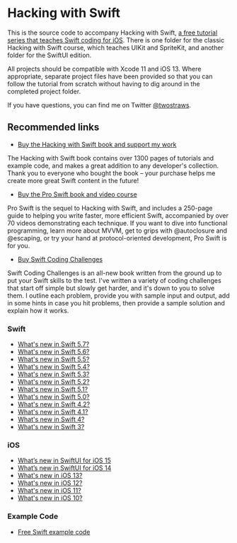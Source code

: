 # Hacking with Swift

This is the source code to accompany Hacking with Swift, [a free tutorial series that teaches Swift coding for iOS](https://www.hackingwithswift.com). There is one folder for the classic Hacking with Swift course, which teaches UIKit and SpriteKit, and another folder for the SwiftUI edition.

All projects should be compatible with Xcode 11 and iOS 13. Where appropriate, separate project files have been provided so that you can follow the tutorial from scratch without having to dig around in the completed project folder.

If you have questions, you can find me on Twitter [@twostraws](https://www.twitter.com/twostraws).


## Recommended links

- [Buy the Hacking with Swift book and support my work](https://gumroad.com/l/hws-book-pack)

The Hacking with Swift book contains over 1300 pages of tutorials and example code, and makes a great addition to any developer's collection. Thank you to everyone who bought the book – your purchase helps me create more great Swift content in the future!


- [Buy the Pro Swift book and video course](https://gumroad.com/l/proswift)

Pro Swift is the sequel to Hacking with Swift, and includes a 250-page guide to helping you write faster, more efficient Swift, accompanied by over 70 videos demonstrating each technique. If you want to dive into functional programming, learn more about MVVM, get to grips with @autoclosure and @escaping, or try your hand at protocol-oriented development, Pro Swift is for you.


- [Buy Swift Coding Challenges](https://gumroad.com/l/swiftcc)

Swift Coding Challenges is an all-new book written from the ground up to put your Swift skills to the test. I've written a variety of coding challenges that start off simple but slowly get harder, and it's down to you to solve them. I outline each problem, provide you with sample input and output, add in some hints in case you hit problems, then provide a sample solution and explain how it works.

### Swift
- [What's new in Swift 5.7?](https://www.hackingwithswift.com/articles/249/whats-new-in-swift-5-7)
- [What's new in Swift 5.6?](https://www.hackingwithswift.com/articles/247/whats-new-in-swift-5-6)
- [What's new in Swift 5.5?](https://www.hackingwithswift.com/articles/233/whats-new-in-swift-5-5)
- [What's new in Swift 5.4?](https://www.hackingwithswift.com/articles/228/whats-new-in-swift-5-4)
- [What's new in Swift 5.3?](https://www.hackingwithswift.com/articles/218/whats-new-in-swift-5-3)
- [What's new in Swift 5.2?](https://www.hackingwithswift.com/articles/212/whats-new-in-swift-5-2)
- [What's new in Swift 5.1?](https://www.hackingwithswift.com/articles/182/whats-new-in-swift-5-1)
- [What's new in Swift 5.0?](https://www.hackingwithswift.com/articles/126/whats-new-in-swift-5-0)
- [What's new in Swift 4.2?](https://www.hackingwithswift.com/articles/77/whats-new-in-swift-4-2)
- [What's new in Swift 4.1?](https://www.hackingwithswift.com/articles/50/whats-new-in-swift-4-1)
- [What's new in Swift 4?](https://www.hackingwithswift.com/swift4)
- [What's new in Swift 3?](https://www.hackingwithswift.com/swift3)

### iOS
- [What’s new in SwiftUI for iOS 15](https://www.hackingwithswift.com/articles/235/whats-new-in-swiftui-for-ios-15)
- [What’s new in SwiftUI for iOS 14](https://www.hackingwithswift.com/articles/221/whats-new-in-swiftui-for-ios-14)
- [What's new in iOS 13?](https://www.hackingwithswift.com/articles/193/whats-new-in-ios-13)
- [What's new in iOS 12?](https://www.hackingwithswift.com/articles/121/whats-new-in-ios-12)
- [What's new in iOS 11?](https://www.hackingwithswift.com/whats-new-in-ios-11)
- [What's new in iOS 10?](https://www.hackingwithswift.com/ios10)

### Example Code
- [Free Swift example code](https://www.hackingwithswift.com/example-code)

